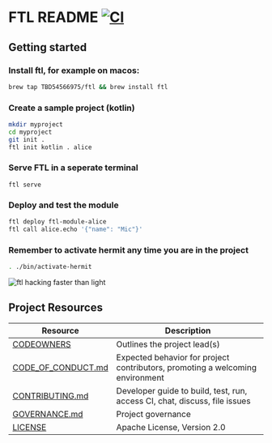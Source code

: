# FTL README [![CI](https://github.com/TBD54566975/ftl/actions/workflows/ci.yml/badge.svg)](https://github.com/TBD54566975/ftl/actions/workflows/ci.yml)

## Getting started

### Install ftl, for example on macos:
```sh
brew tap TBD54566975/ftl && brew install ftl
```

### Create a sample project (kotlin)
```sh
mkdir myproject
cd myproject
git init .
ftl init kotlin . alice
```

### Serve FTL in a seperate terminal
`ftl serve`

### Deploy and test the module
```sh
ftl deploy ftl-module-alice
ftl call alice.echo '{"name": "Mic"}'
```



### Remember to activate hermit any time you are in the project
```sh
. ./bin/activate-hermit
```

![ftl hacking faster than light](https://github.com/TBD54566975/ftl/assets/14976/37b65b44-021b-4da1-abc2-a5dbcc126c47)




## Project Resources

| Resource                                   | Description                                                                    |
| ------------------------------------------ | ------------------------------------------------------------------------------ |
| [CODEOWNERS](./CODEOWNERS)                 | Outlines the project lead(s)                                                   |
| [CODE_OF_CONDUCT.md](./CODE_OF_CONDUCT.md) | Expected behavior for project contributors, promoting a welcoming environment |
| [CONTRIBUTING.md](./CONTRIBUTING.md)       | Developer guide to build, test, run, access CI, chat, discuss, file issues     |
| [GOVERNANCE.md](./GOVERNANCE.md)           | Project governance                                                             |
| [LICENSE](./LICENSE)                       | Apache License, Version 2.0                                                    |

